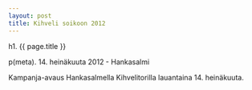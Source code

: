 ```yaml
---
layout: post
title: Kihveli soikoon 2012
---
```


h1. {{ page.title }}

p(meta). 14. heinäkuuta 2012 - Hankasalmi

Kampanja-avaus Hankasalmella Kihvelitorilla lauantaina 14. heinäkuuta.
